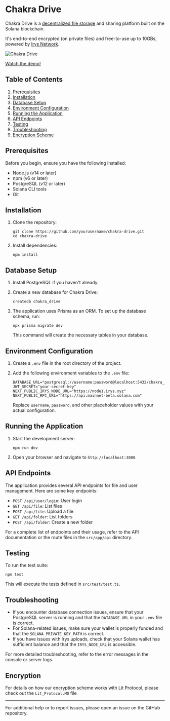# Chakra Drive

Chakra Drive is a [decentralized file storage](https://drive.chakra.network/) and sharing platform built on the Solana blockchain. 

It's end-to-end encrypted (on private files) and free-to-use up to 10GBs, powered by [Irys Network](https://irys.xyz/).


![Chakra Drive](https://github.com/user-attachments/assets/141de226-04e4-46f1-b103-31f14098d3d4)

[Watch the demo!](https://drive.chakra.network/demo.mp4)


## Table of Contents

1. [Prerequisites](#prerequisites)
2. [Installation](#installation)
3. [Database Setup](#database-setup)
4. [Environment Configuration](#environment-configuration)
5. [Running the Application](#running-the-application)
6. [API Endpoints](#api-endpoints)
7. [Testing](#testing)
8. [Troubleshooting](#troubleshooting)
9. [Encryption Scheme](#encryption)

## Prerequisites

Before you begin, ensure you have the following installed:

- Node.js (v14 or later)
- npm (v6 or later)
- PostgreSQL (v12 or later)
- Solana CLI tools
- Git

## Installation

1. Clone the repository:

   ```
   git clone https://github.com/yourusername/chakra-drive.git
   cd chakra-drive
   ```

2. Install dependencies:
   ```
   npm install
   ```

## Database Setup

1. Install PostgreSQL if you haven't already.

2. Create a new database for Chakra Drive:

   ```
   createdb chakra_drive
   ```

3. The application uses Prisma as an ORM. To set up the database schema, run:

   ```
   npx prisma migrate dev
   ```

   This command will create the necessary tables in your database.

## Environment Configuration

1. Create a `.env` file in the root directory of the project.

2. Add the following environment variables to the `.env` file:

   ```
   DATABASE_URL="postgresql://username:password@localhost:5432/chakra_drive"
   JWT_SECRET="your-secret-key"
   NEXT_PUBLIC_IRYS_NODE_URL="https://node1.irys.xyz"
   NEXT_PUBLIC_RPC_URL="https://api.mainnet-beta.solana.com"
   ```

   Replace `username`, `password`, and other placeholder values with your actual configuration.

## Running the Application

1. Start the development server:

   ```
   npm run dev
   ```

2. Open your browser and navigate to `http://localhost:3000`.

## API Endpoints

The application provides several API endpoints for file and user management. Here are some key endpoints:

- `POST /api/user/login`: User login
- `GET /api/file`: List files
- `POST /api/file`: Upload a file
- `GET /api/folder`: List folders
- `POST /api/folder`: Create a new folder

For a complete list of endpoints and their usage, refer to the API documentation or the route files in the `src/app/api` directory.

## Testing

To run the test suite:

```
npm test
```

This will execute the tests defined in `src/test/test.ts`.

## Troubleshooting

- If you encounter database connection issues, ensure that your PostgreSQL server is running and that the `DATABASE_URL` in your `.env` file is correct.
- For Solana-related issues, make sure your wallet is properly funded and that the `SOLANA_PRIVATE_KEY_PATH` is correct.
- If you have issues with Irys uploads, check that your Solana wallet has sufficient balance and that the `IRYS_NODE_URL` is accessible.

For more detailed troubleshooting, refer to the error messages in the console or server logs.

## Encryption

For details on how our encryption scheme works with Lit Protocol, please check out the `Lit_Protocol.MD` file


---

For additional help or to report issues, please open an issue on the GitHub repository.
